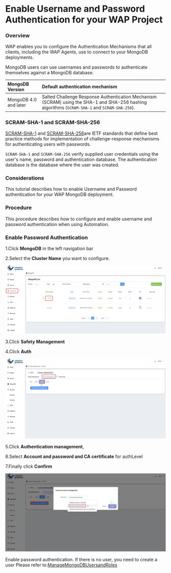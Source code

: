 # Enable Username and Password Authentication for your WAP Project

### Overview

WAP enables you to configure the Authentication Mechanisms that all clients, including the WAP Agents, use to connect to your MongoDB deployments. 

MongoDB users can use usernames and passwords to authenticate themselves against a MongoDB database.

| MongoDB Version       | Default authentication mechanism                             |
| :-------------------- | :----------------------------------------------------------- |
| MongoDB 4.0 and later | Salted Challenge Response Authentication Mechanism (SCRAM) using the SHA-1 and SHA-256 hashing algorithms (`SCRAM-SHA-1` and `SCRAM-SHA-256`). |

### SCRAM-SHA-1 and SCRAM-SHA-256

[SCRAM-SHA-1](https://tools.ietf.org/html/5802) and [SCRAM-SHA-256](https://tools.ietf.org/html/7677)are IETF standards that define best practice methods for implementation of challenge-response mechanisms for authenticating users with passwords.

`SCRAM-SHA-1` and `SCRAM-SHA-256` verify supplied user credentials using the user's name, password and authentication database. The authentication database is the database where the user was created.

### Considerations

This tutorial describes how to enable Username and Password authentication for your WAP MongoDB deployment.

### Procedure

This procedure describes how to configure and enable username and password authentication when using Automation.

### Enable Password Authentication

1.Click **MongoDB** in the left navigation bar

2.Select the **Cluster Name** you want to configure.

![02-EnableUsernamePasswordAuthentication](../../../images/whaleal-platform/08-security/03-enable-x509-authentication.png)

3.Click **Safety Management**

4.Click **Auth**

![02-EnableUsernamePasswordAuthentication1](../../../images/whaleal-platform/08-security/03-enable-x509-authentication1.png)

5.Click **Authentication management**,

6.Select **Account and password and CA certificate** for authLevel

7.Finally click **Confirm**

![02-EnableUsernamePasswordAuthentication2](../../../images/whaleal-platform/08-security/02-enable-user-name-password-authentication2.png)



Enable password authentication. If there is no user, you need to create a user Please refer to:[ManageMongoDBUsersandRoles](04-manage-mongodb-users-and-roles.md)
